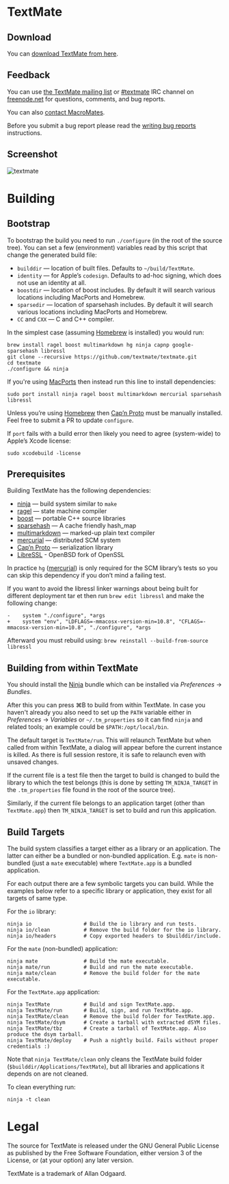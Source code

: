 # TextMate

## Download

You can [download TextMate from here](http://macromates.com/download).

## Feedback

You can use [the TextMate mailing list](http://lists.macromates.com/listinfo/textmate) or [#textmate][] IRC channel on [freenode.net][] for questions, comments, and bug reports.

You can also [contact MacroMates](http://macromates.com/contact).

Before you submit a bug report please read the [writing bug reports](http://kb.textmate.org/writing_bug_reports) instructions.

## Screenshot

![textmate](https://raw.github.com/textmate/textmate/gh-pages/images/screenshot.png)

# Building

## Bootstrap

To bootstrap the build you need to run `./configure` (in the root of the source tree). You can set a few (environment) variables read by this script that change the generated build file:

* `builddir` — location of built files. Defaults to `~/build/TextMate`.
* `identity` — for Apple’s `codesign`. Defaults to ad-hoc signing, which does not use an identity at all.
* `boostdir` — location of boost includes. By default it will search various locations including MacPorts and Homebrew.
* `sparsedir` — location of sparsehash includes. By default it will search various locations including MacPorts and Homebrew.
* `CC` and `CXX` — C and C++ compiler.

In the simplest case (assuming [Homebrew][] is installed) you would run:

	brew install ragel boost multimarkdown hg ninja capnp google-sparsehash libressl
	git clone --recursive https://github.com/textmate/textmate.git
	cd textmate
	./configure && ninja

If you're using [MacPorts][] then instead run this line to install dependencies:

	sudo port install ninja ragel boost multimarkdown mercurial sparsehash libressl

Unless you’re using [Homebrew][] then [Cap’n Proto][capnp] must be manually installed. Feel free to submit a PR to update `configure`.

If `port` fails with a build error then likely you need to agree (system-wide) to Apple’s Xcode license:

	sudo xcodebuild -license

## Prerequisites

Building TextMate has the following dependencies:

 * [ninja][]         — build system similar to `make`
 * [ragel][]         — state machine compiler
 * [boost][]         — portable C++ source libraries
 * [sparsehash][]    — A cache friendly hash_map
 * [multimarkdown][] — marked-up plain text compiler
 * [mercurial][]     — distributed SCM system
 * [Cap’n Proto][capnp] — serialization library
 * [LibreSSL][libressl] - OpenBSD fork of OpenSSL

In practice `hg` ([mercurial][]) is only required for the SCM library’s tests so you can skip this dependency if you don’t mind a failing test.

If you want to avoid the libressl linker warnings about being built for different deployment tar
et then run `brew edit libressl` and make the following change:

	-    system "./configure", *args
	+    system "env", "LDFLAGS=-mmacosx-version-min=10.8", "CFLAGS=-mmacosx-version-min=10.8", "./configure", *args

Afterward you must rebuild using: `brew reinstall --build-from-source libressl`

## Building from within TextMate

You should install the [Ninja][NinjaBundle] bundle which can be installed via _Preferences_ → _Bundles_.

After this you can press ⌘B to build from within TextMate. In case you haven't already you also need to set up the `PATH` variable either in _Preferences_ → _Variables_ or `~/.tm_properties` so it can find `ninja` and related tools; an example could be `$PATH:/opt/local/bin`.

The default target is `TextMate/run`. This will relaunch TextMate but when called from within TextMate, a dialog will appear before the current instance is killed. As there is full session restore, it is safe to relaunch even with unsaved changes.

If the current file is a test file then the target to build is changed to build the library to which the test belongs (this is done by setting `TM_NINJA_TARGET` in the `.tm_properties` file found in the root of the source tree).

Similarly, if the current file belongs to an application target (other than `TextMate.app`) then `TM_NINJA_TARGET` is set to build and run this application.

## Build Targets

The build system classifies a target either as a library or an application. The latter can either be a bundled or non-bundled application. E.g. `mate` is non-bundled (just a `mate` executable) where `TextMate.app` is a bundled application.

For each output there are a few symbolic targets you can build. While the examples below refer to a specific library or application, they exist for all targets of same type.

For the `io` library:

	ninja io                 # Build the io library and run tests.
	ninja io/clean           # Remove the build folder for the io library.
	ninja io/headers         # Copy exported headers to $builddir/include.

For the `mate` (non-bundled) application:

	ninja mate               # Build the mate executable.
	ninja mate/run           # Build and run the mate executable.
	ninja mate/clean         # Remove the build folder for the mate executable.

For the `TextMate.app` application:

	ninja TextMate           # Build and sign TextMate.app.
	ninja TextMate/run       # Build, sign, and run TextMate.app.
	ninja TextMate/clean     # Remove the build folder for TextMate.app.
	ninja TextMate/dsym      # Create a tarball with extracted dSYM files.
	ninja TextMate/tbz       # Create a tarball of TextMate.app. Also produce the dsym tarball.
	ninja TextMate/deploy    # Push a nightly build. Fails without proper credentials :)

Note that `ninja TextMate/clean` only cleans the TextMate build folder (`$builddir/Applications/TextMate`), but all libraries and applications it depends on are not cleaned.

To clean everything run:

	ninja -t clean

# Legal

The source for TextMate is released under the GNU General Public License as published by the Free Software Foundation, either version 3 of the License, or (at your option) any later version.

TextMate is a trademark of Allan Odgaard.

[boost]:         http://www.boost.org/
[ninja]:         https://ninja-build.org/
[multimarkdown]: http://fletcherpenney.net/multimarkdown/
[ragel]:         http://www.complang.org/ragel/
[mercurial]:     https://www.mercurial-scm.org/
[capnp]:         http://kentonv.github.io/capnproto/
[libressl]:      http://www.libressl.org
[MacPorts]:      http://www.macports.org/
[Homebrew]:      http://brew.sh/
[NinjaBundle]:   https://github.com/textmate/ninja.tmbundle
[sparsehash]:    https://code.google.com/p/sparsehash/
[#textmate]:     irc://irc.freenode.net/#textmate
[freenode.net]:  http://freenode.net/
